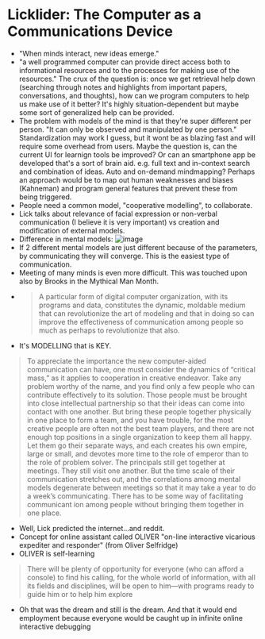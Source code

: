 # Licklider: The Computer as a Communications Device

* "When minds interact, new ideas emerge."
* "a well programmed computer can provide direct access both to informational resources and to the processes for making use of 
the resources." The crux of the question is: once we get retrieval help down (searching through notes and highlights from
important papers, conversations, and thoughts), how can we program computers to help us make use of it better? It's highly 
situation-dependent but maybe some sort of generalized help can be provided.
* The problem with models of the mind is that they're super different per person. "It can only be observed and manipulated by
one person." Standardization may work I guess, but it wont be as blazing fast and will require some overhead from users. 
Maybe the question is, can the current UI for learnign tools be improved? Or can an smartphone app be developed that's a sort
of brain aid. e.g. full text and in-context search and combination of ideas. Auto and on-demand mindmapping? Perhaps an approach
would be to map out human weaknesses and biases (Kahneman) and program general features that prevent these from being triggered.
* People need a common model, "cooperative modelling", to collaborate.
* Lick talks about relevance of facial expression or non-verbal communication (I believe it is very important) vs creation and 
modification of external models.
* Difference in mental models:
![image](https://user-images.githubusercontent.com/3739702/32436639-ab3e3146-c31f-11e7-86d0-fd87a8e6bd9a.png)
* If 2 different mental models are just different because of the parameters, by communicating they will converge. This is the
easiest type of communication.
* Meeting of many minds is even more difficult. This was touched upon also by Brooks in the Mythical Man Month.
* > A particular form of digital computer organization, with its programs and data, constitutes the dynamic, moldable medium that can revolutionize the art of modeling and that in doing so can improve the effectiveness of communication among people so much as perhaps to revolutionize that also.
* It's MODELLING that is KEY.
> To appreciate the importance the new computer-aided communication can have, one must consider the dynamics of “critical mass,” as it applies to cooperation in creative endeavor. Take any problem worthy of the name, and you find only a few people who can contribute effectively to its solution. Those people must be brought into close intellectual partnership so that their ideas can come into contact with one another. But bring these people together physically in one place to form a team, and you have trouble, for the most creative people are often not the best team players, and there are not enough top positions in a single organization to keep them all happy. Let them go their separate ways, and each creates his own empire, large or small, and devotes more time to the role of emperor than to the role of problem solver. The principals still get together at meetings. They still visit one another. But the time scale of their communication stretches out, and the correlations among mental models degenerate between meetings so that it may take a year to do a week’s communicating. There has to be some way of facilitating communicant ion among people without bringing them together in one place.
* Well, Lick predicted the internet...and reddit.
* Concept for online assistant called OLIVER "on-line interactive vicarious expediter and responder" (from Oliver Selfridge)
* OLIVER is self-learning
> There will be plenty of opportunity for everyone (who can afford a console) to find his calling, for the whole world of information, with all its fields and disciplines, will be open to him—with programs ready to guide him or to help him explore
* Oh that was the dream and still is the dream. And that it would end employment because everyone would be caught up in infinite online interactive debugging 
